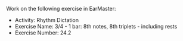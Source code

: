Work on the following exercise in EarMaster:
- Activity: Rhythm Dictation
- Exercise Name: 3/4 - 1 bar: 8th notes, 8th triplets - including rests
- Exercise Number: 24.2

